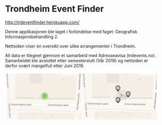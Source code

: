 # Trondheim Event Finder

http://trdeventfinder.herokuapp.com/

Denne applikasjonen ble laget i forbindelse med faget: Geografisk Informasjonsbehandling 2. 

Nettsiden viser en oversikt over ulike arrangementer i Trondheim.

All data er tilegnet gjennom et samarbeid med Adresseavisa (trdevents.no). Samarbeidet ble avsluttet etter semesterslutt (Vår 2019) og nettsiden er derfor svært mangelfull etter Juni 2019.


![alt text](https://github.com/sigridledsaak/GIB2/blob/master/Spiderfy.png)
